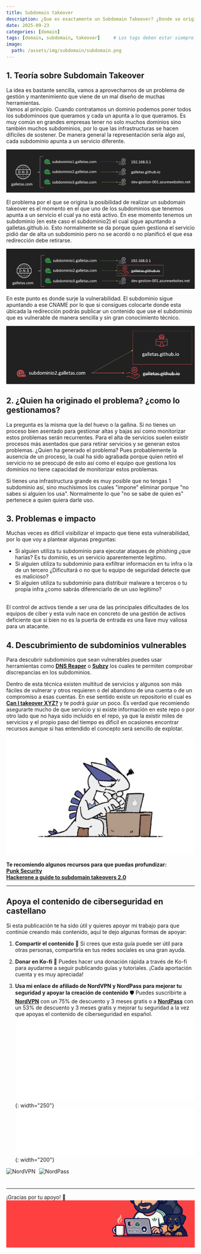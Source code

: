 ```yaml
---
title: Subdomain takeover
description: ¿Que es exactamente un Subdomain Takeover? ¿Donde se origina?
date: 2025-09-23
categories: [domain]
tags: [domain, subdomain, takeover]     # Los tags deben estar siempre en minúsculas.
image:
  path: /assets/img/subdomain/subdomain.png
---
```


## 1. Teoría sobre Subdomain Takeover
La idea es bastante sencilla, vamos a aprovecharnos de un problema de gestión y mantenimiento que viene de un mal diseño de muchas herramientas. <br>
Vamos al principio. Cuando contratamos un dominio podemos poner todos los subdominoos que queramos y cada un apunta a lo que queramos. Es muy común en grandes empresas tener no solo muchos dominios sino también muchos subdominios, por lo que las infrastructuras se hacen dificiles de sostener. De manera general la representación sería algo así, cada subdominio apunta a un servicio diferente.

![Desktop View](assets/img/subdomain/subdomain1.png)

El problema por el que se origina la posibilidad de realizar un subdomain takeover es el momento en el que uno de los subdominios que tenemos apunta a un servicio el cual ya no está activo. En ese momento tenemos un subdominio (en este caso el subdominio2) el cual sigue apuntando a galletas.github.io. Esto normalmente se da porque quien gestiona el servicio pidió dar de alta un subdominio pero no se acordó o no planificó el que esa redirección debe retirarse.

![Desktop View](assets/img/subdomain/subdomain2.png)

En este punto es donde surje la vulnerabilidad. El subdominio sigue apuntando a ese CNAME por lo que si consigues colocarte donde esta úbicada la redirección podrás publicar un contenido que use el subdominio que es vulnerable de manera sencilla y sin gran conocimiento técnico. 

![Desktop View](assets/img/subdomain/subdomain3.png)


## 2. ¿Quien ha originado el problema? ¿como lo gestionamos?
La pregunta es la misma que la del huevo o la gallina. Si no tienes un proceso bien asentado para gestionar altas y bajas así como monitorizar estos problemas serán recurrentes. Para el alta de servicios suelen existir procesos más asentados que para retirar servicios y se generan estos problemas. ¿Quien ha generado el problema? Pues probablemente la ausencia de un proceso, la cual ha sido agrabada porque quien retiró el servicio no se preocupó de esto así como el equipo que gestiona los dominios no tiene capacidad de monitorizar estos problemas. <br>

Si tienes una infrastructura grande es muy posible que no tengas 1 subdominio así, sino muchísimos los cuales "impone" eliminar porque "no sabes si alguien los usa". Normalmente lo que "no se sabe de quien es" pertenece a quien quiera darle uso. 


## 3. Problemas e impacto
Muchas veces es dificil visibilizar el impacto que tiene esta vulnerabilidad, por lo que voy a plantear algunas preguntas:
- Si alguien utiliza tu subdominio para ejecutar ataques de phishing ¿que harías? Es tu dominio, es un servicio aparentemente legitimo.
- Si alguien utiliza tu subdominio para exfiltrar información en tu infra o la de un tercero ¿Dificultará o no que tu equipo de seguridad detecte que es malicioso?
- Si alguien utiliza tu subdominio para distribuir malware a terceros o tu propia infra ¿como sabrás diferenciarlo de un uso legitimo?

<br>
El control de activos tiende a ser una de las principales dificultades de los equipos de ciber y esta vuln nace en concreto de una gestión de activos deficiente que si bien no es la puerta de entrada es una llave muy valiosa para un atacante. 


## 4. Descubrimiento de subdominios vulnerables
Para descubrir subdominios que sean vulnerables puedes usar herramientas como [**DNS Reaper**](https://github.com/punk-security/dnsReaper) o [**Subzy**](https://github.com/PentestPad/subzy) los cuales te permiten comprobar discrepancias en los subdominios. <br>

Dentro de esta técnica existen multitud de servicios y algunos son más fáciles de vulnerar y otros requieren o del abandono de una cuenta o de un compromiso a esas cuentas. En ese sentido existe un repositorio el cual es [**Can I takeover XYZ?**](https://github.com/EdOverflow/can-i-take-over-xyz) y te podrá guiar un poco. Es verdad que recomiendo asegurarte mucho de que servicio y si existe información en este repo o por otro lado que no haya sido incluido en el repo, ya que la existir miles de servicios y el propio paso del tiempo es dificil en ocasiones encontrar recursos aunque si has entendido el concepto será sencillo de explotar. 

![Desktop View](assets/img/subdomain/lugia.jpg)



**Te recomiendo algunos recursos para que puedas profundizar:** <br>
[**Punk Security**](https://punksecurity.co.uk/dnsreaper/) <br>
[**Hackerone a guide to subdomain takeovers 2.0**](https://www.hackerone.com/blog/guide-subdomain-takeovers-20) <br>




---
## Apoya el contenido de ciberseguridad en castellano

Si esta publicación te ha sido útil y quieres apoyar mi trabajo para que continúe creando más contenido, aquí te dejo algunas formas de apoyar:

1. **Compartir el contenido**  📲
   Si crees que esta guía puede ser útil para otras personas, compartirla en tus redes sociales es una gran ayuda. 

2. **Donar en Ko-fi**  💖
   Puedes hacer una donación rápida a través de Ko-fi para ayudarme a seguir publicando guías y tutoriales. ¡Cada aportación cuenta y es muy apreciada! 
   <script type='text/javascript' src='https://storage.ko-fi.com/cdn/widget/Widget_2.js'></script><script type='text/javascript'>kofiwidget2.init('Apoya este contenido!', '#455d85', 'A0A41BO608');kofiwidget2.draw();</script> 
   
3. **Usa mi enlace de afiliado de NordVPN y NordPass para mejorar tu seguridad y apoyar la creación de contenido**  🛡️
   Puedes suscribirte a [**NordVPN**](https://go.nordvpn.net/aff_c?offer_id=15&aff_id=132246&url_id=902) con un 75% de descuento y 3 meses gratis o a [**NordPass**](https://nordpass.com/special/?utm_medium=affiliate&utm_term&utm_content&utm_campaign=off488&utm_source=aff132246&aff_free) con un 53% de descuento y 3 meses gratis y mejorar tu seguridad a la vez que apoyas el contenido de ciberseguridad en español. <br>
![Desktop View](/assets/img/Nordvpn/logonordvpn.png){: width="250"}
![Desktop View](assets/img/Nordvpn/logonordpass.png){: width="200"}


<div style="display: flex; align-items: center; gap: 10px;">
  <img src="https://nordvpn.com/wp-content/themes/nordvpn/assets/img/logos/nordvpn-logo.svg" 
       alt="NordVPN" height="40">
  <img src="https://nordpass.com/wp-content/themes/nordpass/assets/img/logos/nordpass-logo.svg" 
       alt="NordPass" height="40">
</div>



---

¡Gracias por tu apoyo! 🙏
![Desktop View](assets/img/banner.png) <br>

